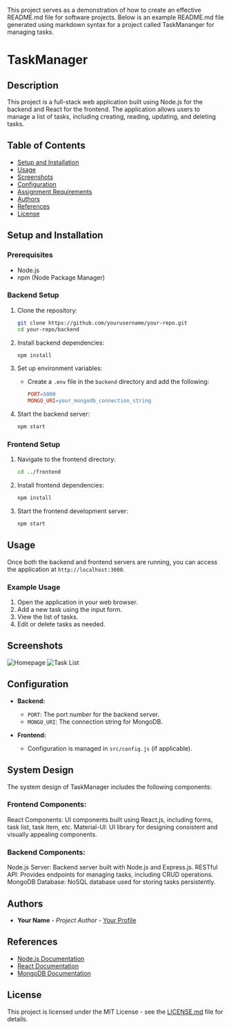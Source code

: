 This project serves as a demonstration of how to create an effective README.md file for software projects. Below is an example README.md file generated using markdown syntax for a project called TaskMananger for managing tasks.

# TaskManager

## Description
This project is a full-stack web application built using Node.js for the backend and React for the frontend. The application allows users to manage a list of tasks, including creating, reading, updating, and deleting tasks.

## Table of Contents
- [Setup and Installation](#setup-and-installation)
- [Usage](#usage)
- [Screenshots](#screenshots)
- [Configuration](#configuration)
- [Assignment Requirements](#assignment-requirements)
- [Authors](#authors)
- [References](#references)
- [License](#license)

## Setup and Installation

### Prerequisites
- Node.js
- npm (Node Package Manager)

### Backend Setup
1. Clone the repository:
   ```bash
   git clone https://github.com/yourusername/your-repo.git
   cd your-repo/backend
   ```

2. Install backend dependencies:
   ```bash
   npm install
   ```

3. Set up environment variables:
   - Create a `.env` file in the `backend` directory and add the following:
     ```makefile
     PORT=5000
     MONGO_URI=your_mongodb_connection_string
     ```

4. Start the backend server:
   ```bash
   npm start
   ```

### Frontend Setup
1. Navigate to the frontend directory:
   ```bash
   cd ../frontend
   ```

2. Install frontend dependencies:
   ```bash
   npm install
   ```

3. Start the frontend development server:
   ```bash
   npm start
   ```

## Usage
Once both the backend and frontend servers are running, you can access the application at `http://localhost:3000`.

### Example Usage
1. Open the application in your web browser.
2. Add a new task using the input form.
3. View the list of tasks.
4. Edit or delete tasks as needed.

## Screenshots
![Homepage](screenshots/homepage.png)
![Task List](screenshots/tasklist.png)


## Configuration
- **Backend:**
  - `PORT`: The port number for the backend server.
  - `MONGO_URI`: The connection string for MongoDB.

- **Frontend:**
  - Configuration is managed in `src/config.js` (if applicable).

## System Design
The system design of TaskManager includes the following components:

### Frontend Components:
   React Components: UI components built using React.js, including forms, task list, task item, etc.
   Material-UI: UI library for designing consistent and visually appealing components.

### Backend Components:
   Node.js Server: Backend server built with Node.js and Express.js.
   RESTful API: Provides endpoints for managing tasks, including CRUD operations.
   MongoDB Database: NoSQL database used for storing tasks persistently.


## Authors
- **Your Name** - *Project Author* - [Your Profile](https://github.com/yourusername)

## References
- [Node.js Documentation](https://nodejs.org/en/docs/)
- [React Documentation](https://reactjs.org/docs/getting-started.html)
- [MongoDB Documentation](https://docs.mongodb.com/)

## License
This project is licensed under the MIT License - see the [LICENSE.md](LICENSE.md) file for details.
